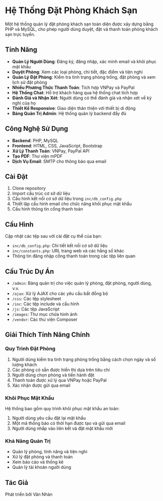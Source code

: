 # Hệ Thống Đặt Phòng Khách Sạn

Một hệ thống quản lý đặt phòng khách sạn toàn diện được xây dựng bằng PHP và MySQL, cho phép người dùng duyệt, đặt và thanh toán phòng khách sạn trực tuyến.

## Tính Năng

- **Quản Lý Người Dùng**: Đăng ký, đăng nhập, xác minh email và khôi phục mật khẩu
- **Duyệt Phòng**: Xem các loại phòng, chi tiết, đặc điểm và tiện nghi
- **Quản Lý Đặt Phòng**: Kiểm tra tình trạng phòng trống, đặt phòng và xem lịch sử đặt phòng
- **Nhiều Phương Thức Thanh Toán**: Tích hợp VNPay và PayPal
- **Hệ Thống Chat**: Hỗ trợ khách hàng qua hệ thống chat tích hợp
- **Đánh Giá và Nhận Xét**: Người dùng có thể đánh giá và nhận xét về kỳ nghỉ của họ
- **Thiết Kế Responsive**: Giao diện thân thiện với thiết bị di động
- **Bảng Quản Trị Admin**: Hệ thống quản lý backend đầy đủ

## Công Nghệ Sử Dụng

- **Backend**: PHP, MySQL
- **Frontend**: HTML, CSS, JavaScript, Bootstrap
- **Xử Lý Thanh Toán**: VNPay, PayPal API
- **Tạo PDF**: Thư viện mPDF
- **Dịch Vụ Email**: SMTP cho thông báo qua email

## Cài Đặt

1. Clone repository
2. Import cấu trúc cơ sở dữ liệu
3. Cấu hình kết nối cơ sở dữ liệu trong `inc/db_config.php`
4. Thiết lập cấu hình email cho chức năng khôi phục mật khẩu
5. Cấu hình thông tin cổng thanh toán

## Cấu Hình

Cập nhật các tệp sau với cài đặt cụ thể của bạn:

- `inc/db_config.php`: Chi tiết kết nối cơ sở dữ liệu
- `inc/constants.php`: URL trang web và các hằng số khác
- Thông tin đăng nhập cổng thanh toán trong các tệp liên quan

## Cấu Trúc Dự Án

- `/admin`: Bảng quản trị cho việc quản lý phòng, đặt phòng, người dùng, v.v.
- `/ajax`: Xử lý AJAX cho các yêu cầu bất đồng bộ
- `/css`: Các tệp stylesheet
- `/inc`: Các tệp include và cấu hình
- `/js`: Các tệp JavaScript
- `/images`: Thư mục chứa hình ảnh
- `/vendor`: Các thư viện Composer

## Giải Thích Tính Năng Chính

### Quy Trình Đặt Phòng
1. Người dùng kiểm tra tình trạng phòng trống bằng cách chọn ngày và số lượng khách
2. Các phòng có sẵn được hiển thị dựa trên tiêu chí
3. Người dùng chọn phòng và tiến hành đặt
4. Thanh toán được xử lý qua VNPay hoặc PayPal
5. Xác nhận được gửi qua email

### Khôi Phục Mật Khẩu
Hệ thống bao gồm quy trình khôi phục mật khẩu an toàn:
1. Người dùng yêu cầu đặt lại mật khẩu
2. Một mã thông báo có thời hạn được tạo và gửi qua email
3. Người dùng nhấp vào liên kết và đặt mật khẩu mới

### Khả Năng Quản Trị
- Quản lý phòng, tính năng và tiện nghi
- Xử lý đặt phòng và thanh toán
- Xem báo cáo và thống kê
- Quản lý tài khoản người dùng

## Tác Giả

Phát triển bởi Vân Nhàn 